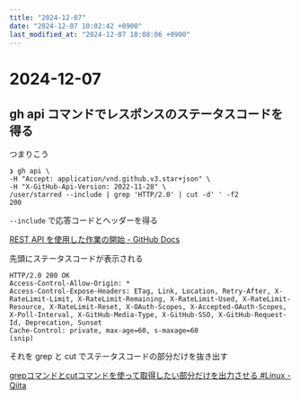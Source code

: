 ```yaml
---
title: "2024-12-07"
date: "2024-12-07 10:02:42 +0900"
last_modified_at: "2024-12-07 10:08:06 +0900"
---
```

# 2024-12-07
## gh api コマンドでレスポンスのステータスコードを得る

つまりこう

```
❯ gh api \
-H "Accept: application/vnd.github.v3.star+json" \
-H "X-GitHub-Api-Version: 2022-11-28" \
/user/starred --include | grep 'HTTP/2.0' | cut -d' ' -f2
200
```

`--include` で応答コードとヘッダーを得る

[REST API を使用した作業の開始 - GitHub Docs](https://docs.github.com/ja/rest/using-the-rest-api/getting-started-with-the-rest-api?apiVersion=2022-11-28#about-the-response-code-and-headers)

先頭にステータスコードが表示される

```
HTTP/2.0 200 OK
Access-Control-Allow-Origin: *
Access-Control-Expose-Headers: ETag, Link, Location, Retry-After, X-RateLimit-Limit, X-RateLimit-Remaining, X-RateLimit-Used, X-RateLimit-Resource, X-RateLimit-Reset, X-OAuth-Scopes, X-Accepted-OAuth-Scopes, X-Poll-Interval, X-GitHub-Media-Type, X-GitHub-SSO, X-GitHub-Request-Id, Deprecation, Sunset
Cache-Control: private, max-age=60, s-maxage=60
(snip)
```

それを grep と cut でステータスコードの部分だけを抜き出す

[grepコマンドとcutコマンドを使って取得したい部分だけを出力させる #Linux - Qiita](https://qiita.com/FPC_COMMUNITY/items/9a9058809533c83039e8)

